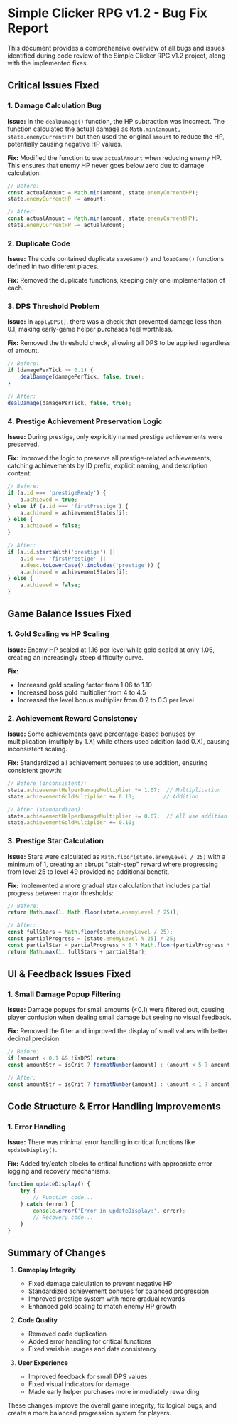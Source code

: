 # Simple Clicker RPG v1.2 - Bug Fix Report

This document provides a comprehensive overview of all bugs and issues identified during code review of the Simple Clicker RPG v1.2 project, along with the implemented fixes.

## Critical Issues Fixed

### 1. Damage Calculation Bug
**Issue:** In the `dealDamage()` function, the HP subtraction was incorrect. The function calculated the actual damage as `Math.min(amount, state.enemyCurrentHP)` but then used the original `amount` to reduce the HP, potentially causing negative HP values.

**Fix:** Modified the function to use `actualAmount` when reducing enemy HP. This ensures that enemy HP never goes below zero due to damage calculation.

```javascript
// Before:
const actualAmount = Math.min(amount, state.enemyCurrentHP);
state.enemyCurrentHP -= amount;

// After:
const actualAmount = Math.min(amount, state.enemyCurrentHP);
state.enemyCurrentHP -= actualAmount;
```

### 2. Duplicate Code
**Issue:** The code contained duplicate `saveGame()` and `loadGame()` functions defined in two different places.

**Fix:** Removed the duplicate functions, keeping only one implementation of each.

### 3. DPS Threshold Problem
**Issue:** In `applyDPS()`, there was a check that prevented damage less than 0.1, making early-game helper purchases feel worthless.

**Fix:** Removed the threshold check, allowing all DPS to be applied regardless of amount.

```javascript
// Before:
if (damagePerTick >= 0.1) {
    dealDamage(damagePerTick, false, true);
}

// After:
dealDamage(damagePerTick, false, true);
```

### 4. Prestige Achievement Preservation Logic
**Issue:** During prestige, only explicitly named prestige achievements were preserved.

**Fix:** Improved the logic to preserve all prestige-related achievements, catching achievements by ID prefix, explicit naming, and description content:

```javascript
// Before:
if (a.id === 'prestigeReady') {
    a.achieved = true; 
} else if (a.id === 'firstPrestige') {
    a.achieved = achievementStates[i];
} else {
    a.achieved = false;
}

// After:
if (a.id.startsWith('prestige') || 
    a.id === 'firstPrestige' || 
    a.desc.toLowerCase().includes('prestige')) {
    a.achieved = achievementStates[i];
} else {
    a.achieved = false;
}
```

## Game Balance Issues Fixed

### 1. Gold Scaling vs HP Scaling
**Issue:** Enemy HP scaled at 1.16 per level while gold scaled at only 1.06, creating an increasingly steep difficulty curve.

**Fix:** 
- Increased gold scaling factor from 1.06 to 1.10
- Increased boss gold multiplier from 4 to 4.5
- Increased the level bonus multiplier from 0.2 to 0.3 per level

### 2. Achievement Reward Consistency
**Issue:** Some achievements gave percentage-based bonuses by multiplication (multiply by 1.X) while others used addition (add 0.X), causing inconsistent scaling.

**Fix:** Standardized all achievement bonuses to use addition, ensuring consistent growth:

```javascript
// Before (inconsistent):
state.achievementHelperDamageMultiplier *= 1.07;  // Multiplication
state.achievementGoldMultiplier += 0.10;         // Addition

// After (standardized):
state.achievementHelperDamageMultiplier += 0.07;  // All use addition
state.achievementGoldMultiplier += 0.10;
```

### 3. Prestige Star Calculation
**Issue:** Stars were calculated as `Math.floor(state.enemyLevel / 25)` with a minimum of 1, creating an abrupt "stair-step" reward where progressing from level 25 to level 49 provided no additional benefit.

**Fix:** Implemented a more gradual star calculation that includes partial progress between major thresholds:

```javascript
// Before:
return Math.max(1, Math.floor(state.enemyLevel / 25));

// After:
const fullStars = Math.floor(state.enemyLevel / 25);
const partialProgress = (state.enemyLevel % 25) / 25;
const partialStar = partialProgress > 0 ? Math.floor(partialProgress * 10) / 10 : 0;
return Math.max(1, fullStars + partialStar);
```

## UI & Feedback Issues Fixed

### 1. Small Damage Popup Filtering
**Issue:** Damage popups for small amounts (<0.1) were filtered out, causing player confusion when dealing small damage but seeing no visual feedback.

**Fix:** Removed the filter and improved the display of small values with better decimal precision:

```javascript
// Before:
if (amount < 0.1 && !isDPS) return;
const amountStr = isCrit ? formatNumber(amount) : (amount < 5 ? amount.toFixed(1) : formatNumber(amount));

// After:
const amountStr = isCrit ? formatNumber(amount) : (amount < 1 ? amount.toFixed(2) : (amount < 5 ? amount.toFixed(1) : formatNumber(amount)));
```

## Code Structure & Error Handling Improvements

### 1. Error Handling
**Issue:** There was minimal error handling in critical functions like `updateDisplay()`.

**Fix:** Added try/catch blocks to critical functions with appropriate error logging and recovery mechanisms.

```javascript
function updateDisplay() {
    try {
        // Function code...
    } catch (error) {
        console.error('Error in updateDisplay:', error);
        // Recovery code...
    }
}
```

## Summary of Changes

1. **Gameplay Integrity**
   - Fixed damage calculation to prevent negative HP
   - Standardized achievement bonuses for balanced progression
   - Improved prestige system with more gradual rewards
   - Enhanced gold scaling to match enemy HP growth

2. **Code Quality**
   - Removed code duplication
   - Added error handling for critical functions
   - Fixed variable usages and data consistency

3. **User Experience**
   - Improved feedback for small DPS values
   - Fixed visual indicators for damage
   - Made early helper purchases more immediately rewarding

These changes improve the overall game integrity, fix logical bugs, and create a more balanced progression system for players.